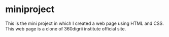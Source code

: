 # miniproject
This is the mini project in which I created a web page using HTML and CSS. This web page is a clone of 360digrii institute official site.
